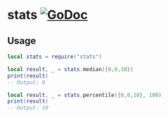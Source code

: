 # stats [![GoDoc](https://godoc.org/github.com/venerasf/go-lua-libs/stats?status.svg)](https://godoc.org/github.com/venerasf/go-lua-libs/stats)

## Usage

```lua
local stats = require("stats")

local result, _ = stats.median({0,0,10})
print(result)
-- Output: 0

local result, _ = stats.percentile({0,0,10}, 100)
print(result)
-- Output: 10
```

